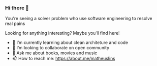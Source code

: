 ### Hi there 👋

You're seeing a solver problem who use software engineering to resolve real pains

Looking for anything interesting? Maybe you'll find here!

- 🌱  I’m currently learning about clean architeture and code
- 👯  I’m looking to collaborate on open community
- 💬  Ask me about books, movies and music
- 📫  How to reach me: https://about.me/matheuslins

